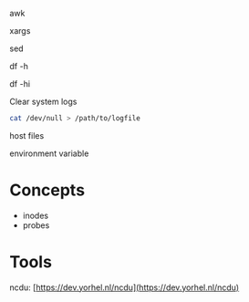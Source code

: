 awk

xargs

sed

df -h

df -hi

Clear system logs

```bash
cat /dev/null > /path/to/logfile
```

host files

environment variable

# Concepts

* inodes
* probes

# Tools

ncdu: [https://dev.yorhel.nl/ncdu](https://dev.yorhel.nl/ncdu)

